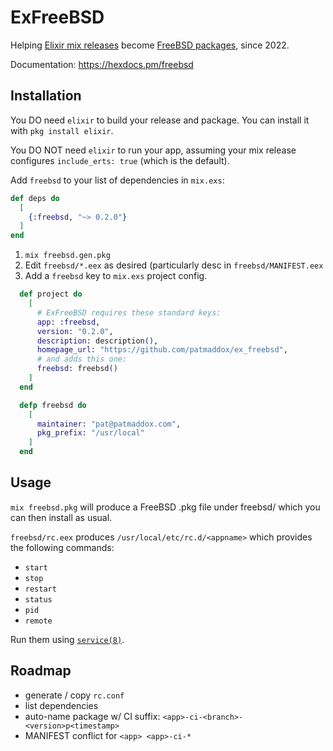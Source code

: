 # ExFreeBSD

Helping [Elixir mix releases](https://hexdocs.pm/mix/Mix.Tasks.Release.html) become [FreeBSD packages](https://docs.freebsd.org/en/books/handbook/ports/), since 2022.

Documentation: <https://hexdocs.pm/freebsd>

## Installation

You DO need `elixir` to build your release and package. You can install it with `pkg install elixir`.

You DO NOT need `elixir` to run your app, assuming your mix release configures `include_erts: true` (which is the default).

Add `freebsd` to your list of dependencies in `mix.exs`:

```elixir
def deps do
  [
    {:freebsd, "~> 0.2.0"}
  ]
end
```

1. `mix freebsd.gen.pkg`
2. Edit `freebsd/*.eex` as desired (particularly desc in `freebsd/MANIFEST.eex`
3. Add a `freebsd` key to `mix.exs` project config.

```elixir
  def project do
    [
      # ExFreeBSD requires these standard keys:
      app: :freebsd,
      version: "0.2.0",
      description: description(),
      homepage_url: "https://github.com/patmaddox/ex_freebsd",
      # and adds this one:
      freebsd: freebsd()
    ]
  end

  defp freebsd do
    [
      maintainer: "pat@patmaddox.com",
      pkg_prefix: "/usr/local"
    ]
  end
```

## Usage

`mix freebsd.pkg` will produce a FreeBSD .pkg file under freebsd/ which you can then install as usual.

`freebsd/rc.eex` produces `/usr/local/etc/rc.d/<appname>` which provides the following commands:

- `start`
- `stop`
- `restart`
- `status`
- `pid`
- `remote`

Run them using [`service(8)`](https://www.freebsd.org/cgi/man.cgi?service(8)).

## Roadmap

- generate / copy `rc.conf`
- list dependencies
- auto-name package w/ CI suffix: `<app>-ci-<branch>-<version>p<timestamp>`
- MANIFEST conflict for `<app> <app>-ci-*`
